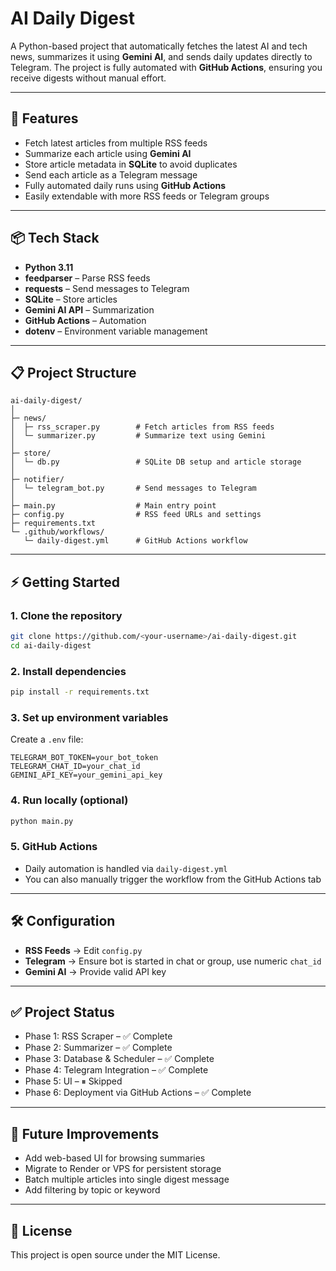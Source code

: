 # AI Daily Digest

A Python-based project that automatically fetches the latest AI and tech news, summarizes it using **Gemini AI**, and sends daily updates directly to Telegram. The project is fully automated with **GitHub Actions**, ensuring you receive digests without manual effort.

---

## 🚀 Features

- Fetch latest articles from multiple RSS feeds
- Summarize each article using **Gemini AI**
- Store article metadata in **SQLite** to avoid duplicates
- Send each article as a Telegram message
- Fully automated daily runs using **GitHub Actions**
- Easily extendable with more RSS feeds or Telegram groups

---

## 📦 Tech Stack

- **Python 3.11**
- **feedparser** – Parse RSS feeds
- **requests** – Send messages to Telegram
- **SQLite** – Store articles
- **Gemini AI API** – Summarization
- **GitHub Actions** – Automation
- **dotenv** – Environment variable management

---

## 📋 Project Structure

```plaintext
ai-daily-digest/
│
├─ news/
│  ├─ rss_scraper.py        # Fetch articles from RSS feeds
│  └─ summarizer.py         # Summarize text using Gemini
│
├─ store/
│  └─ db.py                 # SQLite DB setup and article storage
│
├─ notifier/
│  └─ telegram_bot.py       # Send messages to Telegram
│
├─ main.py                  # Main entry point
├─ config.py                # RSS feed URLs and settings
├─ requirements.txt
└─ .github/workflows/
   └─ daily-digest.yml      # GitHub Actions workflow
```

---

## ⚡ Getting Started

### 1. Clone the repository

```bash
git clone https://github.com/<your-username>/ai-daily-digest.git
cd ai-daily-digest
```

### 2. Install dependencies

```bash
pip install -r requirements.txt
```

### 3. Set up environment variables

Create a `.env` file:

```env
TELEGRAM_BOT_TOKEN=your_bot_token
TELEGRAM_CHAT_ID=your_chat_id
GEMINI_API_KEY=your_gemini_api_key
```

### 4. Run locally (optional)

```bash
python main.py
```

### 5. GitHub Actions

- Daily automation is handled via `daily-digest.yml`
- You can also manually trigger the workflow from the GitHub Actions tab

---

## 🛠 Configuration

- **RSS Feeds** → Edit `config.py`
- **Telegram** → Ensure bot is started in chat or group, use numeric `chat_id`
- **Gemini AI** → Provide valid API key

---

## ✅ Project Status

- Phase 1: RSS Scraper – ✅ Complete
- Phase 2: Summarizer – ✅ Complete
- Phase 3: Database & Scheduler – ✅ Complete
- Phase 4: Telegram Integration – ✅ Complete
- Phase 5: UI – ⏸ Skipped
- Phase 6: Deployment via GitHub Actions – ✅ Complete

---

## 📌 Future Improvements

- Add web-based UI for browsing summaries
- Migrate to Render or VPS for persistent storage
- Batch multiple articles into single digest message
- Add filtering by topic or keyword

---

## 📄 License

This project is open source under the MIT License.

